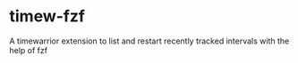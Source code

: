 # timew-fzf
A timewarrior extension to list and restart recently tracked intervals with the help of fzf
